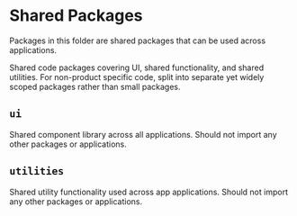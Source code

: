 # Shared Packages

Packages in this folder are shared packages that can be used across applications.

Shared code packages covering UI, shared functionality, and shared utilities. For non-product specific code, split into separate yet widely scoped packages rather than small packages.

## `ui`

Shared component library across all applications. Should not import any other packages or applications.

## `utilities`

Shared utility functionality used across app applications. Should not import any other packages or applications.

